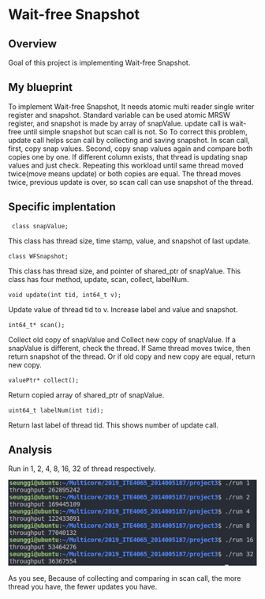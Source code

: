 # Wait-free Snapshot
## Overview
Goal of this project is implementing Wait-free Snapshot.
## My blueprint
To implement Wait-free Snapshot, It needs atomic multi reader single writer register and snapshot. Standard variable can be used atomic MRSW register, and snapshot is made by array of snapValue. update call is wait-free until simple snapshot but scan call is not. So To correct this problem, update call helps scan call by collecting and saving snapshot. In scan call, first, copy snap values. Second, copy snap values again and compare both copies one by one. If different column exists, that thread is updating snap values and just check. Repeating this workload until same thread moved twice(move means update) or both copies are equal. The thread moves twice, previous update is over, so scan call can use snapshot of the thread. 
## Specific implentation


     class snapValue;
This class has thread size, time stamp, value, and snapshot of last update. 

    class WFSnapshot;
This class has thread size, and pointer of shared_ptr of snapValue. This class has four method, update, scan, collect, labelNum.

    void update(int tid, int64_t v);
Update value of thread tid to v. Increase label and value and snapshot.

    int64_t* scan();
Collect old copy of snapValue and Collect new copy of snapValue. If a snapValue is different, check the thread. If Same thread moves twice, then return snapshot of the thread. Or if old copy and new copy are equal, return new copy.

    valuePtr* collect();
Return copied array of shared_ptr of snapValue. 

    uint64_t labelNum(int tid);
Return last label of thread tid. This shows number of update call. 

## Analysis
Run in 1, 2, 4, 8, 16, 32 of thread respectively. 

![분석결과](resource/Performance_per_num_of_threads.PNG)

As you see, Because of collecting and comparing in scan call, the more thread you have, the fewer updates you have.  